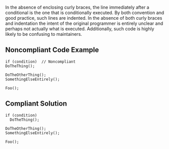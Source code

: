 In the absence of enclosing curly braces, the line immediately after a conditional is the one that is conditionally executed. By both convention and good practice, such lines are indented. In the absence of both curly braces and indentation the intent of the original programmer is entirely unclear and perhaps not actually what is executed. Additionally, such code is highly likely to be confusing to maintainers.
 
## Noncompliant Code Example

    if (condition)  // Noncompliant
    DoTheThing();
    
    DoTheOtherThing();
    SomethingElseEntirely();
    
    Foo();

## Compliant Solution

    if (condition)
      DoTheThing();
    
    DoTheOtherThing();
    SomethingElseEntirely();
    
    Foo();